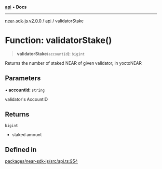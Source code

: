 [**api**](../README.md) • **Docs**

***

[near-sdk-js v2.0.0](../../packages.md) / [api](../README.md) / validatorStake

# Function: validatorStake()

> **validatorStake**(`accountId`): `bigint`

Returns the number of staked NEAR of given validator, in yoctoNEAR

## Parameters

• **accountId**: `string`

validator's AccountID

## Returns

`bigint`

- staked amount

## Defined in

[packages/near-sdk-js/src/api.ts:954](https://github.com/dim-daskalov/near-sdk-js/blob/dbda01c3a7ae0812d5ceec519e35b9f3a01fe616/packages/near-sdk-js/src/api.ts#L954)
